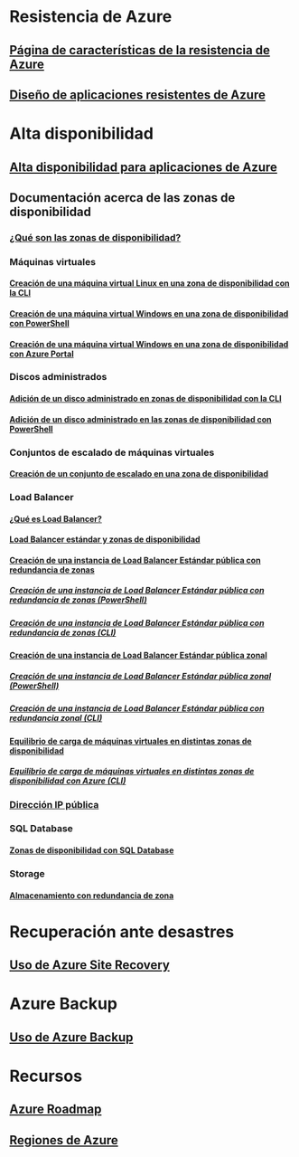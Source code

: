 
# Resistencia de Azure
## [Página de características de la resistencia de Azure](http://azure.microsoft.com/features/resiliency)
## [Diseño de aplicaciones resistentes de Azure](https://docs.microsoft.com/azure/architecture/resiliency/)

# Alta disponibilidad

## [Alta disponibilidad para aplicaciones de Azure](https://docs.microsoft.com/azure/architecture/resiliency/high-availability-azure-applications)

## Documentación acerca de las zonas de disponibilidad
### [¿Qué son las zonas de disponibilidad?](az-overview.md)

### Máquinas virtuales
#### [Creación de una máquina virtual Linux en una zona de disponibilidad con la CLI](../virtual-machines/linux/create-cli-availability-zone.md)
#### [Creación de una máquina virtual Windows en una zona de disponibilidad con PowerShell](../virtual-machines/windows/create-powershell-availability-zone.md)
#### [Creación de una máquina virtual Windows en una zona de disponibilidad con Azure Portal](../virtual-machines/windows/create-portal-availability-zone.md)

### Discos administrados
#### [Adición de un disco administrado en zonas de disponibilidad con la CLI](../virtual-machines/linux/add-disk.md#use-managed-disks)
#### [Adición de un disco administrado en las zonas de disponibilidad con PowerShell](../virtual-machines/windows/attach-disk-ps.md#add-an-empty-data-disk-to-a-virtual-machine)

### Conjuntos de escalado de máquinas virtuales
#### [Creación de un conjunto de escalado en una zona de disponibilidad](../virtual-machine-scale-sets/virtual-machine-scale-sets-use-availability-zones.md)

### Load Balancer
#### [¿Qué es Load Balancer?](../load-balancer/load-balancer-standard-overview.md)
#### [Load Balancer estándar y zonas de disponibilidad](../load-balancer/load-balancer-standard-availability-zones.md)

#### [Creación de una instancia de Load Balancer Estándar pública con redundancia de zonas](../load-balancer/load-balancer-get-started-internet-az-portal.md)
##### [Creación de una instancia de Load Balancer Estándar pública con redundancia de zonas (PowerShell)](../load-balancer/load-balancer-get-started-internet-az-powershell.md)
##### [Creación de una instancia de Load Balancer Estándar pública con redundancia de zonas (CLI)](../load-balancer/load-balancer-get-started-internet-az-cli.md)
#### [Creación de una instancia de Load Balancer Estándar pública zonal](../load-balancer/load-balancer-get-started-internet-availability-zones-zonal-portal.md)
##### [Creación de una instancia de Load Balancer Estándar pública zonal (PowerShell)](../load-balancer/load-balancer-get-started-internet-availability-zones-zonal-powershell.md)
##### [Creación de una instancia de Load Balancer Estándar pública con redundancia zonal (CLI)](../load-balancer/load-balancer-get-started-internet-availability-zones-zonal-cli.md)
#### [Equilibrio de carga de máquinas virtuales en distintas zonas de disponibilidad](../load-balancer/load-balancer-standard-public-availability-zones-portal.md)
##### [Equilibrio de carga de máquinas virtuales en distintas zonas de disponibilidad con Azure (CLI)](../load-balancer/load-balancer-standard-public-zone-redundant-cli.md)

### [Dirección IP pública](../virtual-network/virtual-network-public-ip-address.md#create-a-public-ip-address)

### SQL Database
#### [Zonas de disponibilidad con SQL Database](../sql-database/sql-database-high-availability.md#availability-zones)

### Storage
#### [Almacenamiento con redundancia de zona](../storage/common/storage-redundancy-zrs.md)

# Recuperación ante desastres
## [Uso de Azure Site Recovery](https://docs.microsoft.com/azure/site-recovery/)

# Azure Backup
## [Uso de Azure Backup](https://docs.microsoft.com/azure/backup/)

# Recursos
## [Azure Roadmap](https://azure.microsoft.com/roadmap/)
## [Regiones de Azure](https://azure.microsoft.com/regions/)
